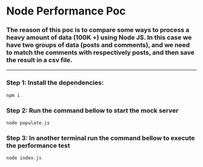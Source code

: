 
# Node Performance Poc

### The reason of this poc is to compare some ways to process a heavy amount of data (100K +) using Node JS. In this case we have two groups of data (posts and comments), and we need to match the comments with respectively posts, and then save the result in a csv file.
----
### Step 1: Install the dependencies:

```
npm i
```

### Step 2: Run the command bellow to start the mock server

```
node populate.js
```

### Step 3: In another terminal run the command bellow to execute the performance test

```
node index.js
```

